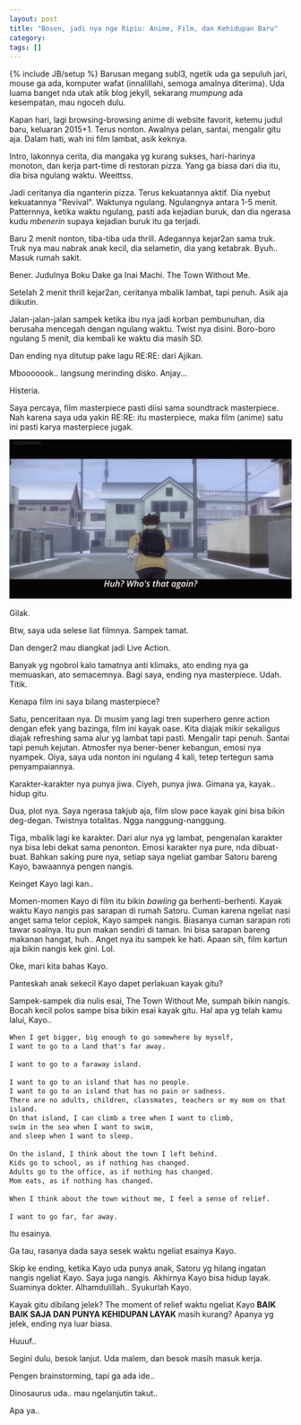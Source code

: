 ```yaml
---
layout: post
title: "Bosen, jadi nya nge Ripiu: Anime, Film, dan Kehidupan Baru"
category: 
tags: []
---
```

{% include JB/setup %}
Barusan megang subl3, ngetik uda ga sepuluh jari, mouse ga ada, komputer wafat (innalillahi, semoga amalnya diterima). Uda luama banget nda utak atik blog jekyll, sekarang <i>mumpung</i> ada kesempatan, mau ngoceh dulu.

Kapan hari, lagi browsing-browsing anime di website favorit, ketemu judul baru, keluaran 2015+1. Terus nonton. Awalnya pelan, santai, mengalir gitu aja. Dalam hati, wah ini film lambat, asik keknya.

Intro, lakonnya cerita, dia mangaka yg kurang sukses, hari-harinya monoton, dan kerja part-time di restoran pizza. Yang ga biasa dari dia itu, dia bisa ngulang waktu. Weeittss.

Jadi ceritanya dia nganterin pizza. Terus kekuatannya aktif. Dia nyebut kekuatannya "Revival". Waktunya ngulang. Ngulangnya antara 1-5 menit. Patternnya, ketika waktu ngulang, pasti ada kejadian buruk, dan dia ngerasa kudu <i>mbenerin</i> supaya kejadian buruk itu ga terjadi.

Baru 2 menit nonton, tiba-tiba uda thrill. Adegannya kejar2an sama truk. Truk nya mau nabrak anak kecil, dia selametin, dia yang ketabrak. Byuh.. Masuk rumah sakit.

Bener. Judulnya Boku Dake ga Inai Machi. The Town Without Me.

Setelah 2 menit thrill kejar2an, ceritanya mbalik lambat, tapi penuh. Asik aja diikutin.

Jalan-jalan-jalan sampek ketika ibu nya jadi korban pembunuhan, dia berusaha mencegah dengan ngulang waktu. Twist nya disini. Boro-boro ngulang 5 menit, dia kembali ke waktu dia masih SD.

Dan ending nya ditutup pake lagu RE:RE: dari Ajikan.

Mbooooook.. langsung merinding disko. Anjay...

Histeria.

Saya percaya, film masterpiece pasti diisi sama soundtrack masterpiece. Nah karena saya uda yakin RE:RE: itu masterpiece, maka film (anime) satu ini pasti karya masterpiece jugak.

![Boku Dake ga Inai Machi](/img/bokudakegainaimachi01.png)

Gilak.

Btw, saya uda selese liat filmnya. Sampek tamat.

Dan denger2 mau diangkat jadi Live Action.

Banyak yg ngobrol kalo tamatnya anti klimaks, ato ending nya ga memuaskan, ato semacemnya. Bagi saya, ending nya masterpiece. Udah. Titik.

Kenapa film ini saya bilang masterpiece?

Satu, penceritaan nya. Di musim yang lagi tren superhero genre action dengan efek yang bazinga, film ini kayak oase. Kita diajak mikir sekaligus diajak refreshing sama alur yg lambat tapi pasti. Mengalir tapi penuh. Santai tapi penuh kejutan. Atmosfer nya bener-bener kebangun, emosi nya nyampek. Oiya, saya uda nonton ini ngulang 4 kali, tetep tertegun sama penyampaiannya.

Karakter-karakter nya punya jiwa. Ciyeh, punya jiwa. Gimana ya, kayak.. hidup gitu.

Dua, plot nya. Saya ngerasa takjub aja, film slow pace kayak gini bisa bikin deg-degan. Twistnya totalitas. Ngga nanggung-nanggung.

Tiga, mbalik lagi ke karakter. Dari alur nya yg lambat, pengenalan karakter nya bisa lebi dekat sama penonton. Emosi karakter nya pure, nda dibuat-buat. Bahkan saking pure nya, setiap saya ngeliat gambar Satoru bareng Kayo, bawaannya pengen nangis.

Keinget Kayo lagi kan..

Momen-momen Kayo di film itu bikin <i>bawling</i> ga berhenti-berhenti. Kayak waktu Kayo nangis pas sarapan di rumah Satoru. Cuman karena ngeliat nasi anget sama telor ceplok, Kayo sampek nangis. Biasanya cuman sarapan roti tawar soalnya. Itu pun makan sendiri di taman. Ini bisa sarapan bareng makanan hangat, huh.. Anget nya itu sampek ke hati. Apaan sih, film kartun aja bikin nangis kek gini. Lol.

Oke, mari kita bahas Kayo.

Panteskah anak sekecil Kayo dapet perlakuan kayak gitu?

Sampek-sampek dia nulis esai, The Town Without Me, sumpah bikin nangis. Bocah kecil polos sampe bisa bikin esai kayak gitu. Hal apa yg telah kamu lalui, Kayo.. 

	When I get bigger, big enough to go somewhere by myself,
	I want to go to a land that's far away.

	I want to go to a faraway island.

	I want to go to an island that has no people.
	I want to go to an island that has no pain or sadness.
	There are no adults, children, classmates, teachers or my mom on that island.
	On that island, I can climb a tree when I want to climb,
	swim in the sea when I want to swim,
	and sleep when I want to sleep.

	On the island, I think about the town I left behind.
	Kids go to school, as if nothing has changed.
	Adults go to the office, as if nothing has changed.
	Mom eats, as if nothing has changed.

	When I think about the town without me, I feel a sense of relief.

	I want to go far, far away.

Itu esainya.

Ga tau, rasanya dada saya sesek waktu ngeliat esainya Kayo.

Skip ke ending, ketika Kayo uda punya anak, Satoru yg hilang ingatan nangis ngeliat Kayo. Saya juga nangis. Akhirnya Kayo bisa hidup layak. Suaminya dokter. Alhamdulillah.. Syukurlah Kayo. 

Kayak gitu dibilang jelek? The moment of relief waktu ngeliat Kayo <b>BAIK BAIK SAJA DAN PUNYA KEHIDUPAN LAYAK</b> masih kurang?
Apanya yg jelek, ending nya luar biasa.

Huuuf..

Segini dulu, besok lanjut. Uda malem, dan besok masih masuk kerja.

Pengen brainstorming, tapi ga ada ide..

Dinosaurus uda.. mau ngelanjutin takut..

Apa ya..